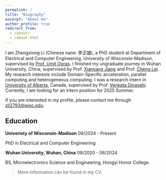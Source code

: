 ```yaml
---
permalink: /
title: "Biography"
excerpt: "About me"
author_profile: true
redirect_from: 
  - /about/
  - /about.html
---
```


I am Zhengxiong Li (Chinese nane: 李正雄), a PhD student at Department of Electrical and Computer Engineering, University of Wisconsin-Madison, supervised by [Prof. Umit Ogras](https://directory.engr.wisc.edu/ece/Faculty/Ogras_/). I finished my ungraduate journey in Wuhan University, China, supervised by Prof. [Xianyang Jiang](https://physics.whu.edu.cn/info/1186/5300.htm) and Prof. [Cheng Lei](https://technology.whu.edu.cn/info/1061/1965.htm). My research interests include Domain-Specific acceleration, parallel computing and heterogeneous computing. I was a research intern in [University of Alberta](https://www.ualberta.ca/index.html), Canada, supervised by Prof. [Venkata Dinavahi](https://apps.ualberta.ca/directory/person/dinavahi). Currently, I am looking for an intern position for 2025 Summer.

If you are interested in my profile, please contact me through zli2793@wisc.edu.

## Education
**Univeristy of Wisconsin-Madison** 09/2024 - Present

PhD in Electrical and Computer Engineering

**Wuhan University, Wuhan, China** 09/2020 - 06/2024

BS, Microelectronics Science and Engineering, Hongyi Honor College.

> More information can be found in my CV.